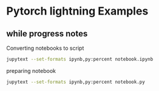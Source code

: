 # Pytorch lightning Examples


## while progress notes

Converting notebooks to script
```bash
jupytext --set-formats ipynb,py:percent notebook.ipynb
```

preparing notebook
```bash
jupytext --set-formats ipynb,py:percent notebook.py

```

